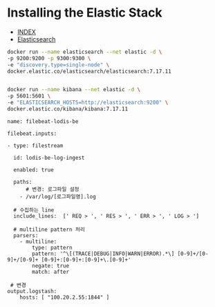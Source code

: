 # Installing the Elastic Stack
 - [INDEX](https://www.elastic.co/guide/en/elastic-stack/8.14/installing-elastic-stack.html)
 - [Elasticsearch](https://www.elastic.co/guide/en/elasticsearch/reference/8.14/docker.html)

```sh
docker run --name elasticsearch --net elastic -d \
-p 9200:9200 -p 9300:9300 \
-e "discovery.type=single-node" \
docker.elastic.co/elasticsearch/elasticsearch:7.17.11


docker run --name kibana --net elastic -d \
-p 5601:5601 \
-e "ELASTICSEARCH_HOSTS=http://elasticsearch:9200" \
docker.elastic.co/kibana/kibana:7.17.11
```

```
name: filebeat-lodis-be

filebeat.inputs:

- type: filestream

  id: lodis-be-log-ingest

  enabled: true

  paths:
	  # 변경: 로그파일 설정 
    - /var/log/[로그파일명].log

  # 수집하는 line 
  include_lines:  [' REQ > ', ' RES > ', ' ERR > ', ' LOG > ']

  # multiline pattern 처리
  parsers:
    - multiline:
        type: pattern
        pattern: '^\[(TRACE|DEBUG|INFO|WARN|ERROR).*\] [0-9]+/[0-9]+/[0-9]+ [0-9]+:[0-9]+:[0-9]+\.[0-9]+'
        negate: true
        match: after

 # 변경
output.logstash:
    hosts: [ "100.20.2.55:1844" ]
``` 